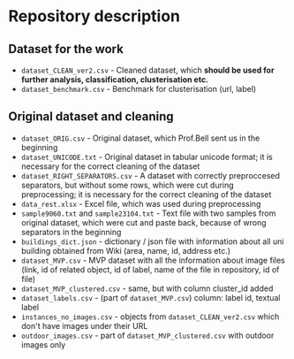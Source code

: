 # Repository description

## Dataset for the work
- `dataset_CLEAN_ver2.csv` - Cleaned dataset, which **should be used for further analysis, classification, clusterisation etc.**
- `dataset_benchmark.csv` - Benchmark for clusterisation (url, label)

## Original dataset and cleaning
- `dataset_ORIG.csv` - Original dataset, which Prof.Bell sent us in the beginning
- `dataset_UNICODE.txt` - Original dataset in tabular unicode format; it is necessary for the correct cleaning of the dataset
- `dataset_RIGHT_SEPARATORS.csv` - A dataset with correctly preproccesed separators, but without some rows, which were cut during preprocessing; it is necessary for the correct cleaning of the dataset
- `data_rest.xlsx` - Excel file, which was used during preprocessing
- `sample9060.txt` and `sample23104.txt` - Text file with two samples from original dataset, which were cut and paste back, because of wrong separators in the beginning
- `buildings_dict.json` - dictionary / json file with information about all uni building obtained from Wiki (area, name, id, address etc.)
- `dataset_MVP.csv` - MVP dataset with all the information about image files (link, id of related object, id of label, name of the file in repository, id of file)
- `dataset_MVP_clustered.csv` - same, but with column cluster_id added
- `dataset_labels.csv` - (part of `dataset_MVP.csv`) column: label id, textual label
- `instances_no_images.csv` - objects from `dataset_CLEAN_ver2.csv` which don't have images under their URL
- `outdoor_images.csv` - part of `dataset_MVP_clustered.csv` with outdoor images only
